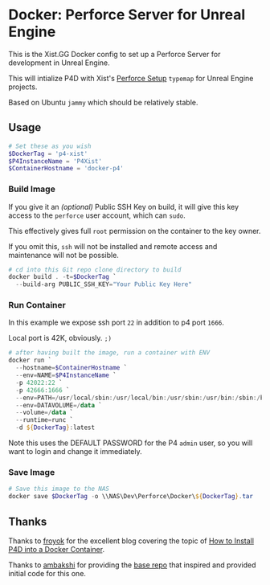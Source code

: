 
# Docker: Perforce Server for Unreal Engine

This is the Xist.GG Docker config to set up a Perforce Server
for development in Unreal Engine.

This will intialize P4D with Xist's
[Perforce Setup](https://github.com/XistGG/Perforce-Setup)
`typemap` for Unreal Engine projects.

Based on Ubuntu `jammy` which should be relatively stable.

## Usage


```powershell
# Set these as you wish
$DockerTag = 'p4-xist'
$P4InstanceName = 'P4Xist'
$ContainerHostname = 'docker-p4'
```

### Build Image

If you give it an *(optional)* Public SSH Key on build, it will give this
key access to the `perforce` user account, which can `sudo`.

This effectively gives full `root` permission on the container to the key owner.

If you omit this, `ssh` will not be installed and remote access and maintenance
will not be possible.

```powershell
# cd into this Git repo clone directory to build
docker build . -t=$DockerTag `
  --build-arg PUBLIC_SSH_KEY="Your Public Key Here"
```


### Run Container

In this example we expose ssh port `22` in addition to p4 port `1666`.

Local port is 42K, obviously.  `;)`

```powershell
# after having built the image, run a container with ENV
docker run `
  --hostname=$ContainerHostname `
  --env=NAME=$P4InstanceName `
  -p 42022:22 `
  -p 42666:1666 `
  --env=PATH=/usr/local/sbin:/usr/local/bin:/usr/sbin:/usr/bin:/sbin:/bin `
  --env=DATAVOLUME=/data `
  --volume=/data `
  --runtime=runc `
  -d ${DockerTag}:latest
```

Note this uses the DEFAULT PASSWORD for the P4 `admin` user, so you will want to login and
change it immediately.


### Save Image

```powershell
# Save this image to the NAS
docker save $DockerTag -o \\NAS\Dev\Perforce\Docker\${DockerTag}.tar
```


## Thanks

Thanks to [froyok](https://github.com/froyok/)
for the excellent blog covering the topic of
[How to Install P4D into a Docker Container]((https://www.froyok.fr/blog/2018-09-setting-up-perforce-with-docker-for-unreal-engine-4/)).

Thanks to [ambakshi](https://github.com/ambakshi/)
for providing the [base repo](https://github.com/ambakshi/docker-perforce/tree/master/perforce-server)
that inspired and provided initial code for this one.
